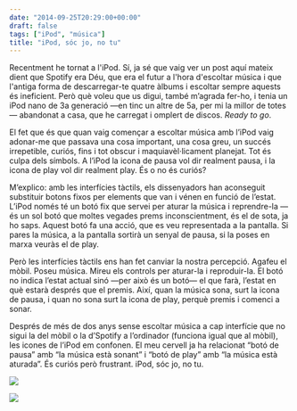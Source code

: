```yaml
---
date: "2014-09-25T20:29:00+00:00"
draft: false
tags: ["iPod", "música"]
title: "iPod, sóc jo, no tu"
---
```

Recentment he tornat a l'iPod. Sí, ja sé que vaig ver un post aquí mateix dient que Spotify era Déu, que era el futur a l'hora d'escoltar música i que l'antiga forma de descarregar-te quatre àlbums i escoltar sempre aquests és ineficient. Però què voleu que us digui, també m’agrada fer-ho, i tenia un iPod nano de 3a generació —en tinc un altre de 5a, per mi la millor de totes— abandonat a casa, que he carregat i omplert de discos. *Ready to go*.

<!-- more -->

El fet que és que quan vaig començar a escoltar música amb l’iPod vaig adonar-me que passava una cosa important, una cosa greu, un succés irrepetible, curiós, fins i tot obscur i maquiavèl·licament planejat. Tot és culpa dels símbols. A l’iPod la icona de pausa vol dir realment pausa, i la icona de play vol dir realment play. És o no és curiós?

M’explico: amb les interfícies tàctils, els dissenyadors han aconseguit substituir botons fixos per elements que van i vénen en funció de l’estat. L’iPod només té un botó fix que servei per aturar la música i reprendre-la — és un sol botó que moltes vegades prems inconscientment, és el de sota, ja ho saps. Aquest botó fa una acció, que es veu representada a la pantalla. Si pares la música, a la pantalla sortirà un senyal de pausa, si la poses en marxa veuràs el de play.

Però les interfícies tàctils ens han fet canviar la nostra percepció. Agafeu el mòbil. Poseu música. Mireu els controls per aturar-la i reproduir-la. El botó no indica l’estat actual sinó —per això és un botó— el que farà, l’estat en què estarà després que el premis. Així, quan la música sona, surt la icona de pausa, i quan no sona surt la icona de play, perquè premis i comenci a sonar.

Després de més de dos anys sense escoltar música a cap interfície que no sigui la del mòbil o la d’Spotify a l’ordinador (funciona igual que al mòbil), les icones de l’iPod em confonen. El meu cervell ja ha relacionat “botó de pausa” amb “la música està sonant” i “botó de play” amb “la música està aturada”. És curiós però frustrant. iPod, sóc jo, no tu.

![](https://farm4.staticflickr.com/3865/15082733036_55e49791b4_c.jpg)

<img id="splash" src="https://farm4.staticflickr.com/3871/14919165767_4e206acc29_h.jpg"/>